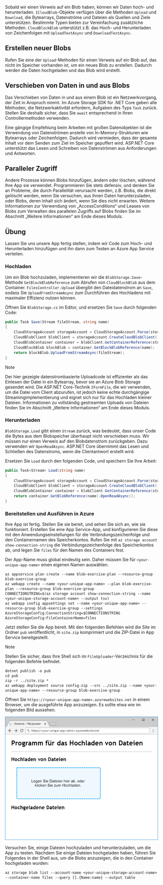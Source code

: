 Sobald wir einen Verweis auf ein Blob haben, können wir Daten hoch- und herunterladen. `ICloudBlob`-Objekte verfügen über die Methoden `Upload` und `Download`, die Bytearrays, Datenströme und Dateien als Quellen und Ziele unterstützen. Bestimmte Typen bieten zur Vereinfachung zusätzliche Methoden. `CloudBlockBlob` unterstützt z.B. das Hoch- und Herunterladen von Zeichenfolgen mit `UploadTextAsync` und `DownloadTextAsync`.

## <a name="creating-new-blobs"></a>Erstellen neuer Blobs

Rufen Sie eine der `Upload`-Methoden für einen Verweis auf ein Blob auf, das nicht im Speicher vorhanden ist, um ein neues Blob zu erstellen. Dadurch werden die Daten hochgeladen und das Blob wird erstellt.

## <a name="moving-data-to-and-from-blobs"></a>Verschieben von Daten in und aus Blobs

Das Verschieben von Daten in und aus einem Blob ist ein Netzwerkvorgang, der Zeit in Anspruch nimmt. Im Azure Storage SDK für .NET Core geben alle Methoden, die Netzwerkaktivität erfordern, Aufgaben des Typs `Task` zurück. Stellen Sie deshalb sicher, dass Sie `await` entsprechend in Ihren Controllermethoden verwenden.

Eine gängige Empfehlung beim Arbeiten mit großen Datenobjekten ist die Verwendung von Datenströmen anstelle von In-Memory-Strukturen wie Bytearrays oder Zeichenfolgen. Dadurch wird vermieden, dass der gesamte Inhalt vor dem Senden zum Ziel im Speicher gepuffert wird. ASP.NET Core unterstützt das Lesen und Schreiben von Datenströmen aus Anforderungen und Antworten.

## <a name="concurrent-access"></a>Paralleler Zugriff

Andere Prozesse können Blobs hinzufügen, ändern oder löschen, während Ihre App sie verwendet. Programmieren Sie stets defensiv, und denken Sie an Probleme, die durch Parallelität verursacht werden, z.B. Blobs, die direkt gelöscht werden, wenn Sie versuchen, aus ihnen Daten herunterzuladen, oder Blobs, deren Inhalt sich ändert, wenn Sie dies nicht erwarten. Weitere Informationen zur Verwendung von „AccessConditions“ und Leases von Blobs zum Verwalten des parallelen Zugriffs auf Blobs finden Sie im Abschnitt „Weitere Informationen“ am Ende dieses Moduls.

## <a name="exercise"></a>Übung

Lassen Sie uns unsere App fertig stellen, indem wir Code zum Hoch- und Herunterladen hinzufügen und ihn dann zum Testen an Azure App Service verteilen.

### <a name="upload"></a>Hochladen

Um ein Blob hochzuladen, implementieren wir die `BlobStorage.Save`-Methode `GetBlockBlobReference` zum Abrufen von `CloudBlockBlob` aus dem Container. `FilesController.Upload` übergibt den Dateidatenstrom an `Save`, sodass Sie `UploadFromStreamAsync` zum Durchführen des Hochladens mit maximaler Effizienz nutzen können.

Öffnen Sie `BlobStorage.cs` im Editor, und ersetzen Sie `Save` durch folgenden Code:

```csharp
public Task Save(Stream fileStream, string name)
{
    CloudStorageAccount storageAccount = CloudStorageAccount.Parse(storageConfig.ConnectionString);
    CloudBlobClient blobClient = storageAccount.CreateCloudBlobClient();
    CloudBlobContainer container = blobClient.GetContainerReference(storageConfig.FileContainerName);
    CloudBlockBlob blockBlob = container.GetBlockBlobReference(name);
    return blockBlob.UploadFromStreamAsync(fileStream);
}
```

> [!NOTE]
> Der hier gezeigte datenstrombasierte Uploadcode ist effizienter als das Einlesen der Datei in ein Bytearray, bevor sie an Azure Blob Storage gesendet wird. Die ASP.NET Core-Technik `IFormFile`, die wir verwenden, um die Datei vom Client abzurufen, ist jedoch keine echte durchgängige Streamingimplementierung und eignet sich nur für das Hochladen kleiner Dateien. Informationen zu vollständig gestreamten Uploads von Dateien finden Sie im Abschnitt „Weitere Informationen“ am Ende dieses Moduls.

### <a name="download"></a>Herunterladen

`BlobStorage.Load` gibt einen `Stream` zurück, was bedeutet, dass unser Code die Bytes aus dem Blobspeicher überhaupt nicht verschieben muss. Wir müssen nur einen Verweis auf den Blobdatenstrom zurückgeben. Dazu verwenden wir `OpenReadAsync`. ASP.NET Core übernimmt das Lesen und Schließen des Datenstroms, wenn die Clientantwort erstellt wird.

Ersetzen Sie `Load` durch den folgenden Code, und speichern Sie Ihre Arbeit:

```csharp
public Task<Stream> Load(string name)
{
    CloudStorageAccount storageAccount = CloudStorageAccount.Parse(storageConfig.ConnectionString);
    CloudBlobClient blobClient = storageAccount.CreateCloudBlobClient();
    CloudBlobContainer container = blobClient.GetContainerReference(storageConfig.FileContainerName);
    return container.GetBlobReference(name).OpenReadAsync();
}
```

### <a name="deploy-and-run-in-azure"></a>Bereitstellen und Ausführen in Azure

Ihre App ist fertig. Stellen Sie sie bereit, und sehen Sie sich an, wie sie funktioniert. Erstellen Sie eine App Service-App, und konfigurieren Sie diese mit den Anwendungseinstellungen für die Verbindungszeichenfolge und den Containernamen des Speicherkontos. Rufen Sie mit `az storage account show-connection-string` die Verbindungszeichenfolge des Speicherkontos ab, und legen Sie `files` für den Namen des Containers fest.

Der App-Name muss global eindeutig sein. Daher müssen Sie für `<your-unique-app-name>` einen eigenen Namen auswählen.

```azurecli
az appservice plan create --name blob-exercise-plan --resource-group blob-exercise-group
az webapp create --name <your-unique-app-name> --plan blob-exercise-plan --resource-group blob-exercise-group
CONNECTIONSTRING=$(az storage account show-connection-string --name <your-unique-storage-account-name> --output tsv)
az webapp config appsettings set --name <your-unique-app-name> --resource-group blob-exercise-group --settings AzureStorageConfig:ConnectionString=$CONNECTIONSTRING AzureStorageConfig:FileContainerName=files
```

Jetzt stellen Sie die App bereit. Mit den folgenden Befehlen wird die Site im Ordner `pub` veröffentlicht, in `site.zip` komprimiert und die ZIP-Datei in App Service bereitgestellt.

> [!NOTE]
> Stellen Sie sicher, dass Ihre Shell sich im `FileUploader`-Verzeichnis für die folgenden Befehle befindet.

```azurecli
dotnet publish -o pub
cd pub
zip -r ../site.zip *
az webapp deployment source config-zip --src ../site.zip --name <your-unique-app-name> --resource-group blob-exercise-group
```

Öffnen Sie `https://<your-unique-app-name>.azurewebsites.net` in einem Browser, um die ausgeführte App anzuzeigen. Es sollte etwa wie im folgenden Bild aussehen.

![Screenshot der FileUploader-Web-App](../media/7-fileuploader-empty.PNG)

Versuchen Sie, einige Dateien hochzuladen und herunterzuladen, um die App zu testen. Nachdem Sie einige Dateien hochgeladen haben, führen Sie Folgendes in der Shell aus, um die Blobs anzuzeigen, die in den Container hochgeladen wurden:

```console
az storage blob list --account-name <your-unique-storage-account-name> --container-name files --query [].{Name:name} --output table
```